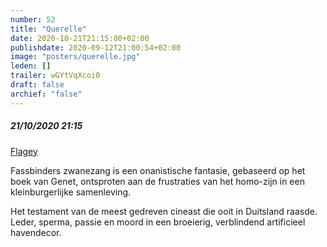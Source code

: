 ```yaml
---
number: 52
title: "Querelle"
date: 2020-10-21T21:15:00+02:00
publishdate: 2020-09-12T21:00:54+02:00
image: "posters/querelle.jpg"
leden: []
trailer: wGYtVqXcoi0
draft: false
archief: "false"
---
```


##### 21/10/2020 21:15

[Flagey](https://www.flagey.be/nl/activity/7616-querelle-rainer-werner-fassbinder)

Fassbinders zwanezang is een onanistische fantasie, gebaseerd op het boek van Genet,
ontsproten aan de frustraties van het homo-zijn in een kleinburgerlijke samenleving.
<!--more-->
Het testament van de meest gedreven cineast die ooit in Duitsland raasde. Leder,
sperma, passie en moord in een broeierig, verblindend artificieel havendecor.
